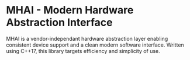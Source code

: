 # MHAI - Modern Hardware Abstraction Interface

MHAI is a vendor-independant hardware abstraction layer enabling consistent device support and a clean modern software interface.
Written using C++17, this library targets efficiency and simplicity of use.

